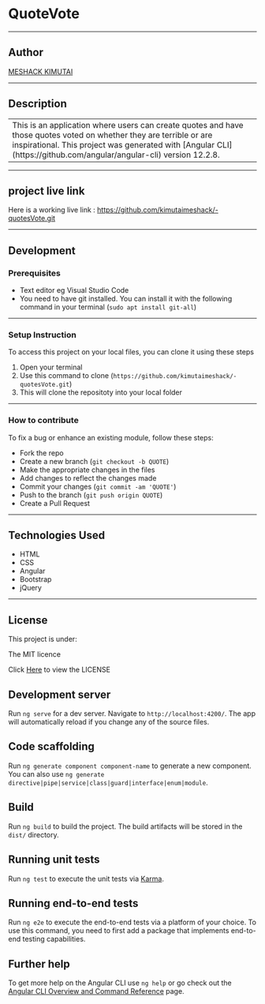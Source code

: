 # QuoteVote
*********
## Author
[MESHACK KIMUTAI](https://github.com/kimutaimeshack?tab=repositories)
*********
## Description

<table>
<tr>
<td>
This is an application where users can create quotes and have those quotes voted on whether they are terrible or are inspirational.
This project was generated with [Angular CLI](https://github.com/angular/angular-cli) version 12.2.8.
</td>
</tr>
</table>

*********
## project live link
Here is a working live link : https://github.com/kimutaimeshack/-quotesVote.git

*********
## Development
### Prerequisites
* Text editor eg Visual Studio Code
* You need to have git installed. You can install it with the following command in your terminal
(`sudo apt install git-all`)
*********
### Setup Instruction
To access this project on your local files, you can clone it using these steps
1. Open your terminal 
2. Use this command to clone (`https://github.com/kimutaimeshack/-quotesVote.git`)
3. This will clone the repositoty into your local folder
*********
### How to contribute

To fix a bug or enhance an existing module, follow these steps:

- Fork the repo
- Create a new branch (`git checkout -b QUOTE`)
- Make the appropriate changes in the files
- Add changes to reflect the changes made
- Commit your changes (`git commit -am 'QUOTE'`)
- Push to the branch (`git push origin QUOTE`)
- Create a Pull Request 

*********
## Technologies Used
* HTML
* CSS
* Angular
* Bootstrap 
* jQuery
*********
## License
This project is under: 

The MIT licence

Click  [Here](https://github.com/kimutaimeshack/-quotesVote/blob/master/LICENSE) to view the LICENSE






## Development server

Run `ng serve` for a dev server. Navigate to `http://localhost:4200/`. The app will automatically reload if you change any of the source files.

## Code scaffolding

Run `ng generate component component-name` to generate a new component. You can also use `ng generate directive|pipe|service|class|guard|interface|enum|module`.

## Build

Run `ng build` to build the project. The build artifacts will be stored in the `dist/` directory.

## Running unit tests

Run `ng test` to execute the unit tests via [Karma](https://karma-runner.github.io).

## Running end-to-end tests

Run `ng e2e` to execute the end-to-end tests via a platform of your choice. To use this command, you need to first add a package that implements end-to-end testing capabilities.

## Further help

To get more help on the Angular CLI use `ng help` or go check out the [Angular CLI Overview and Command Reference](https://angular.io/cli) page.
